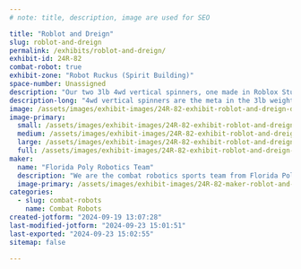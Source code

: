 ```yaml
---
# note: title, description, image are used for SEO

title: "Roblot and Dreign"
slug: roblot-and-dreign
permalink: /exhibits/roblot-and-dreign/
exhibit-id: 24R-82
combat-robot: true
exhibit-zone: "Robot Ruckus (Spirit Building)"
space-number: Unassigned
description: "Our two 3lb 4wd vertical spinners, one made in Roblox Studio, one made in Onshape."
description-long: "4wd vertical spinners are the meta in the 3lb weight class, so to masochism max, we decided to make one in Roblox Studio, yes, that Roblox Studio. The other was made with the sole purpose of wanting to win an event."
image: /assets/images/exhibit-images/24R-82-exhibit-roblot-and-dreign-dreign-september-large.png
image-primary: 
  small: /assets/images/exhibit-images/24R-82-exhibit-roblot-and-dreign-dreign-september-small.png
  medium: /assets/images/exhibit-images/24R-82-exhibit-roblot-and-dreign-dreign-september-medium.png
  large: /assets/images/exhibit-images/24R-82-exhibit-roblot-and-dreign-dreign-september-large.png
  full: /assets/images/exhibit-images/24R-82-exhibit-roblot-and-dreign-dreign-september-full.png
maker: 
  name: "Florida Poly Robotics Team"
  description: "We are the combat robotics sports team from Florida Poly. We have multiple robots in the 1lb, 3lb, and 12lb weight classes."
  image-primary: /assets/images/exhibit-images/24R-82-maker-roblot-and-dreign-capyicon-medium.png
categories: 
  - slug: combat-robots
    name: Combat Robots
created-jotform: "2024-09-19 13:07:28"
last-modified-jotform: "2024-09-23 15:01:51"
last-exported: "2024-09-23 15:02:55"
sitemap: false

---
```

